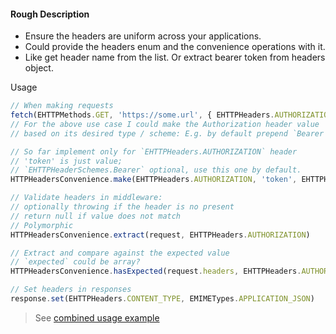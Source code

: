 #### Rough Description

- Ensure the headers are uniform across your applications.
- Could provide the headers enum and the convenience operations with it.
- Like get header name from the list. Or extract bearer token from headers object.

Usage

```typescript
// When making requests
fetch(EHTTPMethods.GET, 'https://some.url', { EHTTPHeaders.AUTHORIZATION: 'Bearer token' });
// For the above use case I could make the Authorization header value
// based on its desired type / scheme: E.g. by default prepend `Bearer ` prefix.

// So far implement only for `EHTTPHeaders.AUTHORIZATION` header
// 'token' is just value;
// `EHTTPHeaderSchemes.Bearer` optional, use this one by default.
HTTPHeadersConvenience.make(EHTTPHeaders.AUTHORIZATION, 'token', EHTTPHeaderSchemes.Bearer)

// Validate headers in middleware:
// optionally throwing if the header is no present
// return null if value does not match
// Polymorphic
HTTPHeadersConvenience.extract(request, EHTTPHeaders.AUTHORIZATION)

// Extract and compare against the expected value
// `expected` could be array?
HTTPHeadersConvenience.hasExpected(request.headers, EHTTPHeaders.AUTHORIZATION, expected) //

// Set headers in responses
response.set(EHTTPHeaders.CONTENT_TYPE, EMIMETypes.APPLICATION_JSON)

```

> See [combined usage example](/.docs/combined-usage-example.md)
